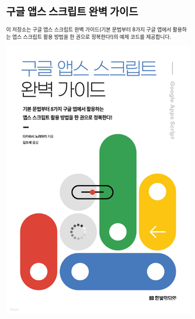 # 구글 앱스 스크립트 완벽 가이드

이 저장소는 구글 앱스 스크립트 완벽 가이드(기본 문법부터 8가지 구글 앱에서 활용하는 앱스 스크립트 활용 방법을 한 권으로 정복한다!)의 예제 코드를 제공합니다.

![cover](img/cover.jpg)
